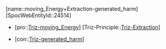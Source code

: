 ﻿---
type: TrizContradiction
aliases:
- moving_Energy+Extraction-generated_harm
license: CC BY-SA 4.0
copyright: https://github.com/SpocWeb
IsDeleted: false
IsReadOnly: false
Confidential: public
tags: 
- Triz/Contradiction
---
[name::moving_Energy+Extraction-generated_harm]
[SpocWebEntityId::24514]
+ [pro::[Triz-moving_Energy](tech/Triz/Parameter/Triz-moving_Energy.md)]
[Triz-Principle::[Triz-Extraction](tech/Triz/Principle/Triz-Extraction.md)]
- [con::[Triz-generated_harm](tech/Triz/Parameter/Triz-generated_harm.md)]

